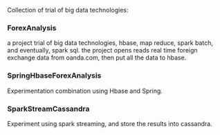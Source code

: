 Collection of trial of big data technologies:

<h3>ForexAnalysis </h3>
<p>
a project trial of big data technologies, hbase, map reduce, spark batch, and eventually, spark sql. 
the project opens reads real time foreign exchange data from oanda.com, 
then put all the data to hbase. 
</p>


<h3>SpringHbaseForexAnalysis</h3>
Experimentation combination using Hbase and Spring.

<h3>SparkStreamCassandra</h3>
Experiment using spark streaming, and store the results into cassandra. 
